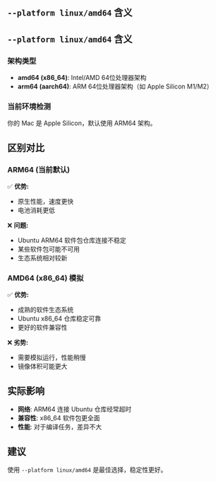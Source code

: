 ## `--platform linux/amd64` 含义
## `--platform linux/amd64` 含义

### 架构类型
- **amd64 (x86_64)**: Intel/AMD 64位处理器架构
- **arm64 (aarch64)**: ARM 64位处理器架构（如 Apple Silicon M1/M2）

### 当前环境检测
你的 Mac 是 Apple Silicon，默认使用 ARM64 架构。

## 区别对比

### ARM64 (当前默认)
✅ **优势:**
- 原生性能，速度更快
- 电池消耗更低

❌ **问题:**
- Ubuntu ARM64 软件包仓库连接不稳定
- 某些软件包可能不可用
- 生态系统相对较新

### AMD64 (x86_64) 模拟
✅ **优势:**
- 成熟的软件生态系统
- Ubuntu x86_64 仓库稳定可靠
- 更好的软件兼容性

❌ **劣势:**
- 需要模拟运行，性能稍慢
- 镜像体积可能更大

## 实际影响
- **网络**: ARM64 连接 Ubuntu 仓库经常超时
- **兼容性**: x86_64 软件包更全面
- **性能**: 对于编译任务，差异不大

## 建议
使用 `--platform linux/amd64` 是最佳选择，稳定性更好。